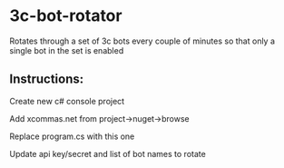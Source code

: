 # 3c-bot-rotator
Rotates through a set of 3c bots every couple of minutes so that only a single bot in the set is enabled

## Instructions:
Create new c# console project

Add xcommas.net from project->nuget->browse

Replace program.cs with this one

Update api key/secret and list of bot names to rotate

